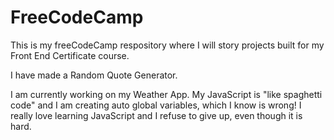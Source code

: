 # FreeCodeCamp
This is my freeCodeCamp respository where I will story projects built for my Front End Certificate course. 

I have made a Random Quote Generator.

I am currently working on my Weather App.  My JavaScript is "like spaghetti code" and I am creating auto global variables, which I know is wrong!  I really love learning JavaScript and I refuse to give up, even though it is hard.